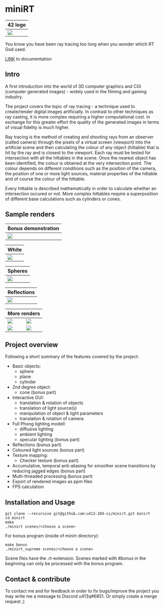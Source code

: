 # miniRT

<table align=center>
	<thead>
		<tr>
			<th colspan=2>42 logo</th>
		</tr>
	</thead>
  <tbody>
      <tr>
        <td><image src="renders/42.png"></image></td>
      </tr>
  </tbody>
</table>

You know you have been ray tracing too long when you wonder which RT God used.

[LINK](https://u413-284-si.github.io/miniRT) to documentation

## Intro
A first introduction into the world of 3D computer graphics and CGI (computer generated images) - widely used in the filming and gaming industry.

The project covers the topic of ray tracing - a technique used to create/render digital images artificially. In contrast to other techniques as ray casting, it is more complex requiring a higher computational cost. In exchange for this greater effort the quality of the generated images in terms of visual fidelity is much higher. 

Ray tracing is the method of creating and shooting rays from an observer (called camera) through the pixels of a virtual screen (viewport) into the artificial scene and then calculating the colour of any object (hittable) that is hit by the ray and is closest to the viewport. Each ray must be tested for intersection with all the hittables in the scene. Once the nearest object has been identified, the colour is obtained at the very intersection point. The colour depends on different conditions such as the position of the camera, the position of one or more light sources, material properties of the hittable and of course the colour of the hittable.

Every hittable is described mathematically in order to calculate whether an intersection occured or not. More complex hittables require a superposition of different base calculations such as cylinders or cones.

## Sample renders
<table align=center>
	<thead>
		<tr>
			<th colspan=2>Bonus demonstration</th>
		</tr>
	</thead>
  <tbody>
      <tr>
        <td><image src="renders/bonus.png"></image></td>
      </tr>
  </tbody>
</table>

<table align=center>
	<thead>
		<tr>
			<th colspan=2>White</th>
		</tr>
	</thead>
  <tbody>
      <tr>
        <td><image src="renders/white.png"></image></td>
      </tr>
  </tbody>
</table>

<table align=center>
	<thead>
		<tr>
			<th colspan=2>Spheres</th>
		</tr>
	</thead>
  <tbody>
      <tr>
        <td><image src="renders/spheres.png"></image></td>
      </tr>
  </tbody>
</table>

<table align=center>
	<thead>
		<tr>
			<th colspan=2>Reflections</th>
		</tr>
	</thead>
  <tbody>
      <tr>
        <td><image src="renders/reflection.png"></image></td>
      </tr>
  </tbody>
</table>

<table align=center>
	<thead>
		<tr>
			<th colspan=2>More renders</th>
		</tr>
	</thead>
  <tbody>
      <tr>
	<td><image src="renders/complex.png"></image></td>
        <td><image src="renders/shadows.png"></image></td>
      </tr>
      <tr>
	<td><image src="renders/pokeball.png"></image></td>
        <td><image src="renders/snowman.png"></image></td>
      </tr>
  </tbody>
</table>

## Project overview

Following a short summary of the features covered by the project:

- Basic objects:
  - sphere
  - plane
  - cylinder
- 2nd degree object:
  - cone (bonus part)
- Interactive GUI:
  - translation & rotation of objects
  - translation of light source(s)
  - manipulation of object & light parameters
  - translation & rotation of camera
- Full Phong lighting modell:
  - diffusive lighting
  - ambient lighting
  - specular lighting (bonus part)
- Reflections (bonus part)
- Coloured light sources (bonus part)
- Texture mapping: 
  - Checker texture (bonus part)
- Accumulative, temporal anti-aliasing for smoother scene transitions by reducing jagged edges (bonus part)
- Multi-threaded processing (bonus part)
- Export of rendered images as ppm files
- FPS calculation

## Installation and Usage

```
git clone --recursive git@github.com:u413-284-si/minirt.git minirt
cd minirt
make
./minirt scenes/<choose a scene>
```

For bonus program (inside of minirt directory):

```
make bonus
./minirt_supreme scenes/<choose a scene>
```
Scene files have the .rt-extension. Scenes marked with *#bonus* in the beginning can only be processed with the bonus program.

## Contact & contribute

To contact me and for feedback in order to fix bugs/improve the project you may write me a message to Discord u413q#6851. Or simply create a merge request ;)

